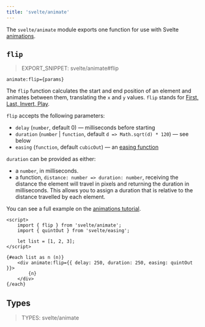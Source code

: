 ```yaml
---
title: 'svelte/animate'
---
```


The `svelte/animate` module exports one function for use with Svelte [animations](/docs/element-directives#animate-fn).

## `flip`

> EXPORT_SNIPPET: svelte/animate#flip

```svelte
animate:flip={params}
```

The `flip` function calculates the start and end position of an element and animates between them, translating the `x` and `y` values. `flip` stands for [First, Last, Invert, Play](https://aerotwist.com/blog/flip-your-animations/).

`flip` accepts the following parameters:

- `delay` (`number`, default 0) — milliseconds before starting
- `duration` (`number` | `function`, default `d => Math.sqrt(d) * 120`) — see below
- `easing` (`function`, default `cubicOut`) — an [easing function](/docs/svelte-easing)

`duration` can be provided as either:

- a `number`, in milliseconds.
- a function, `distance: number => duration: number`, receiving the distance the element will travel in pixels and returning the duration in milliseconds. This allows you to assign a duration that is relative to the distance travelled by each element.

You can see a full example on the [animations tutorial](https://learn.svelte.dev/tutorial/animate).

```svelte
<script>
	import { flip } from 'svelte/animate';
	import { quintOut } from 'svelte/easing';

	let list = [1, 2, 3];
</script>

{#each list as n (n)}
	<div animate:flip={{ delay: 250, duration: 250, easing: quintOut }}>
		{n}
	</div>
{/each}
```

## Types

> TYPES: svelte/animate
